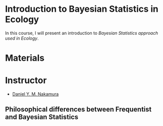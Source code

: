 # Introduction to Bayesian Statistics in Ecology

In this course, I will present an introduction to *Bayesian Statistics approach used in Ecology*.

# Materials


# Instructor
- [Daniel Y. M. Nakamura](http://www.instagram.com/danimelzz)

## Philosophical differences between Frequentist and Bayesian Statistics

